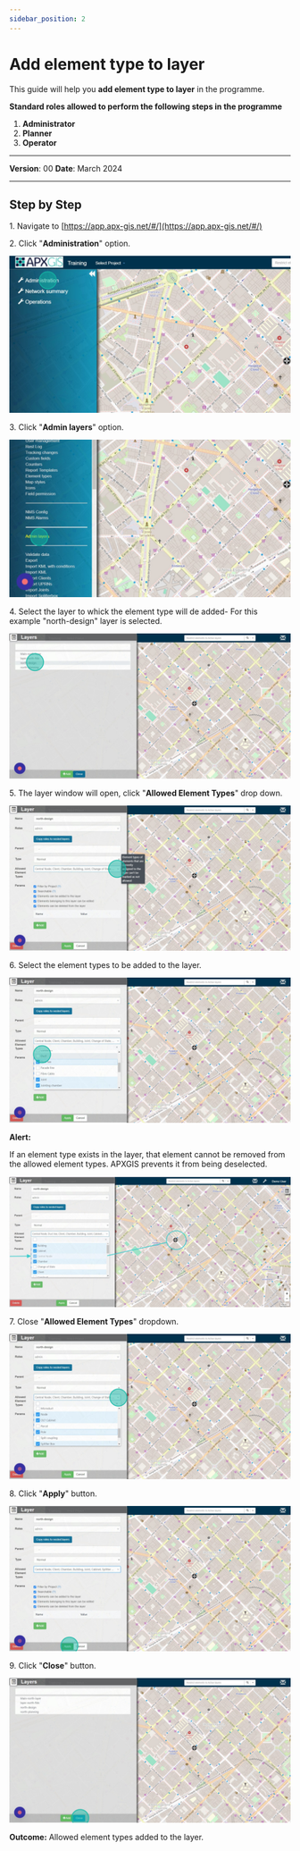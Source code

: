```yaml
---
sidebar_position: 2
---
```


# Add element type to layer

This guide will help you **add element type to layer** in the programme.

**Standard roles allowed to perform the following steps in the programme**

1.	**Administrator**
2.  **Planner**
3. **Operator**

------------

**Version**: 00
**Date**: March 2024

------------
## **Step by Step**

1\. Navigate to [https://app.apx-gis.net/#/](https://app.apx-gis.net/#/)


2\. Click "**Administration**" option.

![](static/img/downloads/02-add-elemtype-layer_1.jpeg)


3\. Click "**Admin layers**" option.

![](static/img/downloads/02-add-elemtype-layer_2.jpeg)


4\. Select the layer to whick the element type will de added- For this example "north-design" layer is selected.

![](static/img/downloads/02-add-elemtype-layer_3.jpeg)


5\. The layer window will open, click "**Allowed Element Types**" drop down.

![](static/img/downloads/02-add-elemtype-layer_4.jpeg)


6\. Select the element types to be added to the layer.

![](static/img/downloads/02-add-elemtype-layer_5.jpeg)


**Alert:** 

If an element type exists in the layer, that element cannot be removed from the allowed element types. APXGIS prevents it from being deselected.

![](static/img/downloads/02-add-elemtype-layer_6.jpeg)


7\. Close "**Allowed Element Types**" dropdown.

![](static/img/downloads/02-add-elemtype-layer_7.jpeg)


8\. Click "**Apply**" button.

![](static/img/downloads/02-add-elemtype-layer_8.jpeg)


9\. Click "**Close**" button.

![](static/img/downloads/02-add-elemtype-layer_9.jpeg)


**Outcome:** Allowed element types added to the layer.

